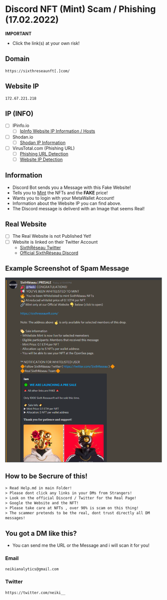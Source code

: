 # Discord NFT (Mint) Scam / Phishing (17.02.2022)

**IMPORTANT**
- Click the link(s) at your own risk!

## Domain 
```
https://sixthreseaunft[.]com/
```
## Website IP
```
172.67.221.218
```

## IP (INFO)
- [ ] IPinfo.io
    - [ ] [IpInfo Website IP Information / Hosts](https://ipinfo.io/172.67.221.218)

- [ ] Shodan.io
    - [ ] [Shodan IP Information](https://www.shodan.io/host/172.67.221.218)

- [ ] VirusTotal.com (Phishing URL)
    - [ ] [Phishing URL Detection](https://www.virustotal.com/gui/url/118a7fef6623bda17c30d8ee3d23d4f331c4df1923a3e493584491d854a0abbd?nocache=1)
    - [ ] [Website IP Detection](https://www.virustotal.com/gui/url/e55c6ce03e65ece9ff2d968e319aa78247b79ee4d3bf3054f11007d7b182164f?nocache=1)
 
## Information
- Discord Bot sends you a Message with this Fake Website!
- Tells you to [Mint](https://101blockchains.com/nft-minting/) the NFTs and the **FAKE** price!
- Wants you to login with your MetaWallet Account!
- Information about the Website IP you can find above.
- The Discord message is deliverd with an Image that seems Real!

## Real Website

- [ ] The Real Website is not Published Yet!
- [ ] Website is linked on their Twitter Account
    - [SixthRéseau Twitter](https://twitter.com/SixthReseau/)
    - [Official SixthRéseau Discord](https://discord.gg/reseau)

## Example Screenshot of Spam Message

![](https://github.com/NeikiDev/NeikiAnalytics/blob/main/assets/scrnsht-sixthreseau_40.png)

## How to be Secrure of this!

```
> Read Help.md in main Folder!
> Please dont click any links in your DMs from Strangers!
> Look on the official Discord / Twitter for the Real Page!
> Google the Website and the NFT!
> Please take care at NFTs , over 90% is scam on this thing!
> The scammer pretends to be the real, dont trust directly all DM messages!
```

## You got a DM like this?
- You can send me the URL or the Message and i will scan it for you!

### Email
```
neikianalytics@gmail.com
```

### Twitter
```
https://twitter.com/neiki__
```